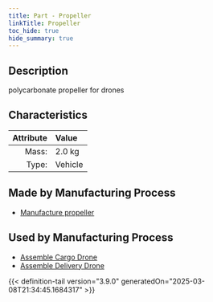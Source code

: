 ```yaml
---
title: Part - Propeller
linkTitle: Propeller
toc_hide: true
hide_summary: true
---
```

<!-- This is generated by the MarsSim HelpGenertor, do not edit. -->

## Description
polycarbonate propeller for drones

## Characteristics

| Attribute      | Value |
|--------:|:------|
|Mass:|2.0 kg|
|Type:|Vehicle|

## Made by Manufacturing Process

- [Manufacture propeller](/docs/definitions/process/manufacture-propeller)

## Used by Manufacturing Process

- [Assemble Cargo Drone](/docs/definitions/process/assemble-cargo-drone)
- [Assemble Delivery Drone](/docs/definitions/process/assemble-delivery-drone)



{{< definition-tail version="3.9.0" generatedOn="2025-03-08T21:34:45.1684317" >}}



